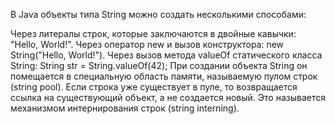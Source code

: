 В Java объекты типа String можно создать несколькими способами:

Через литералы строк, которые заключаются в двойные кавычки: "Hello, World!". Через оператор new и вызов конструктора:
new String("Hello, World!"). Через вызов метода valueOf статического класса String: String str = String.valueOf(42); При
создании объекта String он помещается в специальную область памяти, называемую пулом строк (string pool). Если строка
уже существует в пуле, то возвращается ссылка на существующий объект, а не создается новый. Это называется механизмом
интернирования строк (string interning).